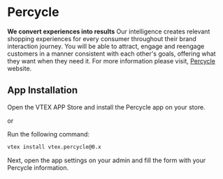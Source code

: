 # Percycle

**We convert experiences into results**
Our intelligence creates relevant shopping experiences for every consumer throughout their brand interaction journey. You will be able to attract, engage and reengage customers in a manner consistent with each other's goals, offering what they want when they need it.
For more information please visit, [Percycle](https://www.linx.com.br/) website.

## App Installation
Open the VTEX APP Store and install the Percycle app on your store.

or

Run the following command:

```sh
vtex install vtex.percycle@0.x
```

Next, open the app settings on your admin and fill the form with your Percycle information.